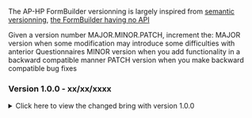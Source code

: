 The AP-HP FormBuilder versionning is largely inspired from [semantic versionning](https://semver.org/), [the FormBuilder having no API](https://semver.org/#spec-item-1)


Given a version number MAJOR.MINOR.PATCH, increment the:
    MAJOR version when some modification may introduce some difficulties with anterior Questionnaires
    MINOR version when you add functionality in a backward compatible manner
    PATCH version when you make backward compatible bug fixes

### <a id="1.0.0">Version 1.0.0 - xx/xx/xxxx</a>
<details>
  <summary>Click here to view the changed bring with version 1.0.0</summary>
<b>Addition</b>
<ul>
    <li>IG Home</li>
    <li>Quickstart</li>
    <li>Full manual</li>
    <li>Terminology module</li>
    <li>Download section</li>
    <li>Extension QuestionnaireItemSource</li>
    <li>profils Questionnaire avec extension QuestionnaireItemSource</li>
    <li>Profils Questionnaire, CS et VS avec usecontext. Wording sur l'usage de ces usecontext</li>
</ul>
</details>